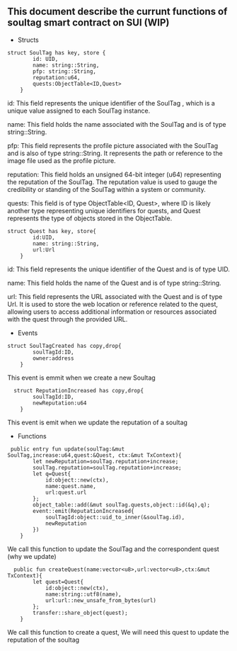 ## This document describe the currunt functions of soultag smart contract on SUI (WIP)

+ Structs

```
struct SoulTag has key, store {
        id: UID,
        name: string::String,
        pfp: string::String,
        reputation:u64,
        quests:ObjectTable<ID,Quest>
    }
```
id: This field represents the unique identifier of the SoulTag , which is a unique value assigned to each SoulTag instance.

name: This field holds the name associated with the SoulTag and is of type string::String. 

pfp: This field represents the profile picture associated with the SoulTag and is also of type string::String. It represents the path or reference to the image file used as the profile picture.

reputation: This field holds an unsigned 64-bit integer (u64) representing the reputation of the SoulTag. The reputation value is used to gauge the credibility or standing of the SoulTag within a system or community.

quests: This field is of type ObjectTable<ID, Quest>, where ID is likely another type representing unique identifiers for quests, and Quest represents the type of objects stored in the ObjectTable.

```
struct Quest has key, store{
        id:UID,
        name: string::String,
        url:Url
    }
```
id: This field represents the unique identifier of the Quest and is of type UID. 

name: This field holds the name of the Quest and is of type string::String. 

url: This field represents the URL associated with the Quest and is of type Url. It is used to store the web location or reference related to the quest, allowing users to access additional information or resources associated with the quest through the provided URL.

+ Events

```
struct SoulTagCreated has copy,drop{
        soulTagId:ID,
        owner:address
    }

```
This event is emmit when we create a new Soultag


```
  struct ReputationIncreased has copy,drop{
        soulTagId:ID,
        newReputation:u64
    }
```
This event is emit when we update the reputation of a soultag

+ Functions
```
 public entry fun update(soulTag:&mut SoulTag,increase:u64,quest:&Quest, ctx:&mut TxContext){
        let newReputation=soulTag.reputation+increase;
        soulTag.reputation=soulTag.reputation+increase;
        let q=Quest{
            id:object::new(ctx),
            name:quest.name,
            url:quest.url
        };
        object_table::add(&mut soulTag.quests,object::id(&q),q);
        event::emit(ReputationIncreased{
            soulTagId:object::uid_to_inner(&soulTag.id),
            newReputation
        })
    }
```
We call this function to update the SoulTag and the correspondent quest (why we update)

```
  public fun createQuest(name:vector<u8>,url:vector<u8>,ctx:&mut TxContext){
        let quest=Quest{
            id:object::new(ctx),
            name:string::utf8(name),
            url:url::new_unsafe_from_bytes(url)
        };
        transfer::share_object(quest);
    }
```
We call this function to create a quest, We will need this quest to update the reputation of the soultag